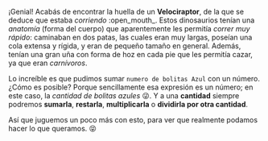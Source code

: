 ¡Genial! Acabás de encontrar la huella de un **Velociraptor**, de la que se deduce que estaba _corriendo_ :open_mouth_. Estos dinosaurios tenían una _anatomía_ (forma del cuerpo) que aparentemente les permitía _correr muy rápido_: caminaban en dos patas, las cuales eran muy largas, poseían una cola extensa y rígida, y eran de pequeño tamaño en general. Además, tenían una gran uña con forma de hoz en cada pie que les permitía cazar, ya que eran _carnívoros_.

Lo increíble es que pudimos sumar `numero de bolitas Azul` con un número. ¿Cómo es posible? Porque sencillamente esa expresión es un número; en este caso, la _cantidad de bolitas azules_ :stuck_out_tongue_winking_eye:. Y a una **cantidad** siempre podremos **sumarla**, **restarla**, **multiplicarla** o **dividirla por otra cantidad**. 

Así que juguemos un poco más con esto, para ver que realmente podamos hacer lo que queramos. :stuck_out_tongue_closed_eyes:

